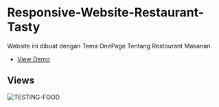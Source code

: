 # Responsive-Website-Restaurant-Tasty
Website ini dibuat dengan Tema OnePage Tentang Restourant Makanan.

- [View Demo](https://ellyansek18.github.io/Responsive-Website-Restaurant-Tasty/)

## Views
![TESTING-FOOD](https://user-images.githubusercontent.com/84061298/234249422-e7dffd9b-80ca-42f9-92e2-037019e434a1.png)
